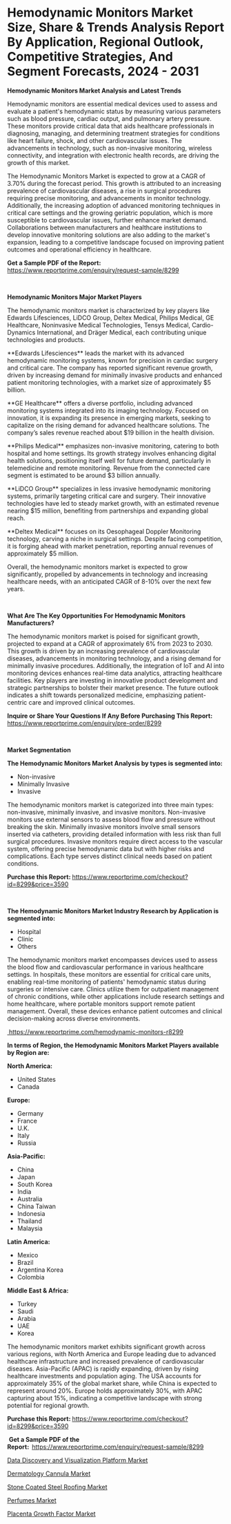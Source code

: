 <p><h1>Hemodynamic Monitors Market Size, Share & Trends Analysis Report By Application, Regional Outlook, Competitive Strategies, And Segment Forecasts, 2024 - 2031</h1></p><p><strong>Hemodynamic Monitors Market Analysis and Latest Trends</strong></p>
<p><p>Hemodynamic monitors are essential medical devices used to assess and evaluate a patient's hemodynamic status by measuring various parameters such as blood pressure, cardiac output, and pulmonary artery pressure. These monitors provide critical data that aids healthcare professionals in diagnosing, managing, and determining treatment strategies for conditions like heart failure, shock, and other cardiovascular issues. The advancements in technology, such as non-invasive monitoring, wireless connectivity, and integration with electronic health records, are driving the growth of this market.</p><p>The Hemodynamic Monitors Market is expected to grow at a CAGR of 3.70% during the forecast period. This growth is attributed to an increasing prevalence of cardiovascular diseases, a rise in surgical procedures requiring precise monitoring, and advancements in monitor technology. Additionally, the increasing adoption of advanced monitoring techniques in critical care settings and the growing geriatric population, which is more susceptible to cardiovascular issues, further enhance market demand. Collaborations between manufacturers and healthcare institutions to develop innovative monitoring solutions are also adding to the market's expansion, leading to a competitive landscape focused on improving patient outcomes and operational efficiency in healthcare.</p></p>
<p><strong>Get a Sample PDF of the Report:&nbsp;</strong> <a href="https://www.reportprime.com/enquiry/request-sample/8299">https://www.reportprime.com/enquiry/request-sample/8299</a></p>
<p>&nbsp;</p>
<p><strong>Hemodynamic Monitors Major Market Players</strong></p>
<p><p>The hemodynamic monitors market is characterized by key players like Edwards Lifesciences, LiDCO Group, Deltex Medical, Philips Medical, GE Healthcare, Noninvasive Medical Technologies, Tensys Medical, Cardio-Dynamics International, and Dräger Medical, each contributing unique technologies and products.</p><p>**Edwards Lifesciences** leads the market with its advanced hemodynamic monitoring systems, known for precision in cardiac surgery and critical care. The company has reported significant revenue growth, driven by increasing demand for minimally invasive products and enhanced patient monitoring technologies, with a market size of approximately $5 billion.</p><p>**GE Healthcare** offers a diverse portfolio, including advanced monitoring systems integrated into its imaging technology. Focused on innovation, it is expanding its presence in emerging markets, seeking to capitalize on the rising demand for advanced healthcare solutions. The company’s sales revenue reached about $19 billion in the health division.</p><p>**Philips Medical** emphasizes non-invasive monitoring, catering to both hospital and home settings. Its growth strategy involves enhancing digital health solutions, positioning itself well for future demand, particularly in telemedicine and remote monitoring. Revenue from the connected care segment is estimated to be around $3 billion annually.</p><p>**LiDCO Group** specializes in less invasive hemodynamic monitoring systems, primarily targeting critical care and surgery. Their innovative technologies have led to steady market growth, with an estimated revenue nearing $15 million, benefiting from partnerships and expanding global reach.</p><p>**Deltex Medical** focuses on its Oesophageal Doppler Monitoring technology, carving a niche in surgical settings. Despite facing competition, it is forging ahead with market penetration, reporting annual revenues of approximately $5 million.</p><p>Overall, the hemodynamic monitors market is expected to grow significantly, propelled by advancements in technology and increasing healthcare needs, with an anticipated CAGR of 8-10% over the next few years.</p></p>
<p>&nbsp;</p>
<p><strong>What Are The Key Opportunities For Hemodynamic Monitors Manufacturers?</strong></p>
<p><p>The hemodynamic monitors market is poised for significant growth, projected to expand at a CAGR of approximately 6% from 2023 to 2030. This growth is driven by an increasing prevalence of cardiovascular diseases, advancements in monitoring technology, and a rising demand for minimally invasive procedures. Additionally, the integration of IoT and AI into monitoring devices enhances real-time data analytics, attracting healthcare facilities. Key players are investing in innovative product development and strategic partnerships to bolster their market presence. The future outlook indicates a shift towards personalized medicine, emphasizing patient-centric care and improved clinical outcomes.</p></p>
<p><strong>Inquire or Share Your Questions If Any Before Purchasing This Report:</strong> <a href="https://www.reportprime.com/enquiry/pre-order/8299">https://www.reportprime.com/enquiry/pre-order/8299</a></p>
<p>&nbsp;</p>
<p><strong>Market Segmentation</strong></p>
<p><strong>The Hemodynamic Monitors Market Analysis by types is segmented into:</strong></p>
<p><ul><li>Non-invasive</li><li>Minimally Invasive</li><li>Invasive</li></ul></p>
<p><p>The hemodynamic monitors market is categorized into three main types: non-invasive, minimally invasive, and invasive monitors. Non-invasive monitors use external sensors to assess blood flow and pressure without breaking the skin. Minimally invasive monitors involve small sensors inserted via catheters, providing detailed information with less risk than full surgical procedures. Invasive monitors require direct access to the vascular system, offering precise hemodynamic data but with higher risks and complications. Each type serves distinct clinical needs based on patient conditions.</p></p>
<p><strong>Purchase this Report:&nbsp;</strong><a href="https://www.reportprime.com/checkout?id=8299&price=3590">https://www.reportprime.com/checkout?id=8299&price=3590</a></p>
<p>&nbsp;</p>
<p><strong>The Hemodynamic Monitors Market Industry Research by Application is segmented into:</strong></p>
<p><ul><li>Hospital</li><li>Clinic</li><li>Others</li></ul></p>
<p><p>The hemodynamic monitors market encompasses devices used to assess the blood flow and cardiovascular performance in various healthcare settings. In hospitals, these monitors are essential for critical care units, enabling real-time monitoring of patients' hemodynamic status during surgeries or intensive care. Clinics utilize them for outpatient management of chronic conditions, while other applications include research settings and home healthcare, where portable monitors support remote patient management. Overall, these devices enhance patient outcomes and clinical decision-making across diverse environments.</p></p>
<p><a href="https://www.reportprime.com/hemodynamic-monitors-r8299">&nbsp;https://www.reportprime.com/hemodynamic-monitors-r8299</a></p>
<p><strong>In terms of Region, the Hemodynamic Monitors Market Players available by Region are:</strong></p>
<p>
    <p> <strong> North America: </strong>
        <ul>
            <li>United States</li>
            <li>Canada</li>
        </ul>
        </p> 
    <p> <strong> Europe: </strong>
        <ul>
            <li>Germany</li>
            <li>France</li>
            <li>U.K.</li>
            <li>Italy</li>
            <li>Russia</li>
        </ul>
        </p> 
    <p> <strong> Asia-Pacific: </strong>
        <ul>
            <li>China</li>
            <li>Japan</li>
            <li>South Korea</li>
            <li>India</li>
            <li>Australia</li>
            <li>China Taiwan</li>
            <li>Indonesia</li>
            <li>Thailand</li>
            <li>Malaysia</li>
        </ul>
        </p> 
    <p> <strong> Latin America: </strong>
        <ul>
            <li>Mexico</li>
            <li>Brazil</li>
            <li>Argentina Korea</li>
            <li>Colombia</li>
        </ul>
        </p> 
    <p> <strong> Middle East & Africa: </strong>
        <ul>
            <li>Turkey</li>
            <li>Saudi</li>
            <li>Arabia</li>
            <li>UAE</li>
            <li>Korea</li>
        </ul>
    </p>
    </p>
<p><p>The hemodynamic monitors market exhibits significant growth across various regions, with North America and Europe leading due to advanced healthcare infrastructure and increased prevalence of cardiovascular diseases. Asia-Pacific (APAC) is rapidly expanding, driven by rising healthcare investments and population aging. The USA accounts for approximately 35% of the global market share, while China is expected to represent around 20%. Europe holds approximately 30%, with APAC capturing about 15%, indicating a competitive landscape with strong potential for regional growth.</p></p>
<p><strong>Purchase this Report: </strong><a href="https://www.reportprime.com/checkout?id=8299&price=3590">https://www.reportprime.com/checkout?id=8299&price=3590</a></p>
<p>&nbsp;<strong>Get a Sample PDF of the Report:&nbsp;&nbsp;</strong><a href="https://www.reportprime.com/enquiry/request-sample/8299">https://www.reportprime.com/enquiry/request-sample/8299</a></p>
<p><strong></strong></p>
<p><p><a href="https://issuu.com/reportprime-2/docs/data-discovery-and-visualization-pl_b2eb505e19c547">Data Discovery and Visualization Platform Market</a></p><p><a href="https://medium.com/@kaceyrath00/global-dermatology-cannula-market-focus-on-application-end-use-industry-type-equipment-and-4bb78d0408d3">Dermatology Cannula Market</a></p><p><a href="https://issuu.com/reportprime-2/docs/stone-coated-steel-roofing-market-s_e8e3621ecb99b1">Stone Coated Steel Roofing Market</a></p><p><a href="https://www.linkedin.com/pulse/exploring-perfumes-market-dynamics-global-trends-future-growth-lwmic?trackingId=%2BUbCHFNDRj2brEBjMSw6AQ%3D%3D">Perfumes Market</a></p><p><a href="https://www.linkedin.com/pulse/placenta-growth-factor-market-trends-focusing-insight-forecast-za4ve?trackingId=hhIjtC5YRSGhk19HqpWcvQ%3D%3D">Placenta Growth Factor Market</a></p></p>